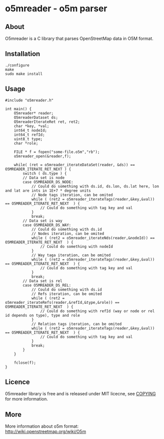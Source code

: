 # o5mreader - o5m parser


## About

O5mreader is a C library that parses OpenStreetMap data in O5M format.

## Installation

	./configure
	make
	sudo make install

## Usage

	#include "o5mreader.h"
	
	int main() {
		O5mreader* reader;
		O5mreaderDataset ds;
		O5mreaderIterateRet ret, ret2;
		char *key, *val;
		int64_t nodeId;
		int64_t refId;
		uint8_t type;
		char *role;
	
		FILE * f = fopen("some-file.o5m","rb");
		o5mreader_open(&reader,f);
		
		while( (ret = o5mreader_iterateDataSet(reader, &ds)) == O5MREADER_ITERATE_RET_NEXT ) {
			switch ( ds.type ) {
			// Data set is node
			case O5MREADER_DS_NODE:
				// Could do something with ds.id, ds.lon, ds.lat here, lon and lat are ints in 1E+7 * degree units
				// Node tags iteration, can be omited
				while ( (ret2 = o5mreader_iterateTags(reader,&key,&val)) == O5MREADER_ITERATE_RET_NEXT  ) {
					// Could do something with tag key and val
				}
				break;
			// Data set is way
			case O5MREADER_DS_WAY:
				// Could do something with ds.id
				// Nodes iteration, can be omited
				while ( (ret2 = o5mreader_iterateNds(reader,&nodeId)) == O5MREADER_ITERATE_RET_NEXT  ) {
					// Could do something with nodeId
				}
				// Way taga iteration, can be omited
				while ( (ret2 = o5mreader_iterateTags(reader,&key,&val)) == O5MREADER_ITERATE_RET_NEXT  ) {
					// Could do something with tag key and val
				}
				break;
			// Data set is rel
			case O5MREADER_DS_REL:
				// Could do something with ds.id
				// Refs iteration, can be omited
				while ( (ret2 = o5mreader_iterateRefs(reader,&refId,&type,&role)) == O5MREADER_ITERATE_RET_NEXT  ) {
					// Could do something with refId (way or node or rel id depends on type), type and role
				}
				// Relation tags iteration, can be omited
				while ( (ret2 = o5mreader_iterateTags(reader,&key,&val)) == O5MREADER_ITERATE_RET_NEXT  ) {
					// Could do something with tag key and val
				}
				break;
			}
		}
	
		fclose(f);
	}

## Licence

05mreader library is free and is released under MIT licecne, see [COPYING](https://github.com/bigr/o5mreader/blob/master/COPYING) for more information.

## More

More information about o5m format: <http://wiki.openstreetmap.org/wiki/O5m>
